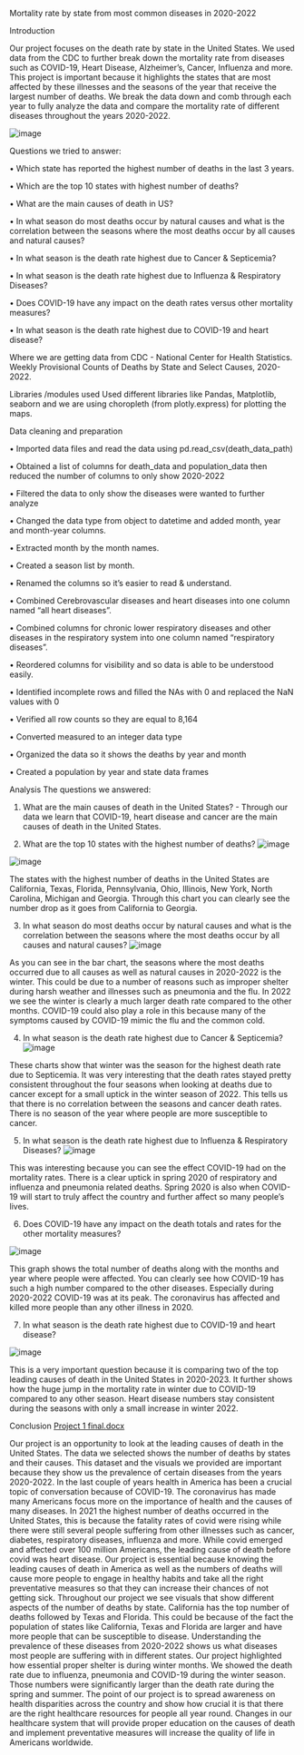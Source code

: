 Mortality rate by state from most common diseases in 2020-2022

Introduction

Our project focuses on the death rate by state in the United States. We used data from the CDC to further break down the mortality rate from diseases such as COVID-19, Heart Disease, Alzheimer’s, Cancer, Influenza and more. This project is important because it highlights the states that are most affected by these illnesses and the seasons of the year that receive the largest number of deaths. We break the data down and comb through each year to fully analyze the data and compare the mortality rate of different diseases throughout the years 2020-2022. 

![image](https://user-images.githubusercontent.com/119899172/219209357-06d0fd82-facb-42f2-a239-6a42d6ff9403.png)

Questions we tried to answer:

•	Which state has reported the highest number of deaths in the last 3 years. 

•	Which are the top 10 states with highest number of deaths?

•	What are the main causes of death in US?

•	In what season do most deaths occur by natural causes and what is the correlation between the seasons where the most deaths occur by all causes and natural causes?

•	In what season is the death rate highest due to Cancer & Septicemia?

•	In what season is the death rate highest due to Influenza & Respiratory Diseases?

•	Does COVID-19 have any impact on the death rates versus other mortality measures?

•	In what season is the death rate highest due to COVID-19 and heart disease?

Where we are getting data from
CDC - National Center for Health Statistics. Weekly Provisional Counts of Deaths by State and Select Causes, 2020-2022. 


Libraries /modules used 
Used different libraries like Pandas, Matplotlib, seaborn and we are using choropleth (from plotly.express) for plotting the maps. 


Data cleaning and preparation

•	Imported data files and read the data using pd.read_csv(death_data_path)

•	Obtained a list of columns for death_data and population_data then reduced the number of columns to only show 2020-2022

•	Filtered the data to only show the diseases were wanted to further analyze

•	Changed the data type from object to datetime and added month, year and month-year columns.

•	Extracted month by the month names.

•	Created a season list by month.

•	Renamed the columns so it’s easier to read & understand. 

•	Combined Cerebrovascular diseases and heart diseases into one column named “all heart diseases”.

•	Combined columns for chronic lower respiratory diseases and other diseases in the respiratory system into one column named “respiratory diseases”.

•	Reordered columns for visibility and so data is able to be understood easily. 

•	Identified incomplete rows and filled the NAs with 0 and replaced the NaN values with 0

•	Verified all row counts so they are equal to 8,164

•	Converted measured to an integer data type

•	Organized the data so it shows the deaths by year and month

•	Created a population by year and state data frames


Analysis 
The questions we answered:
1.	What are the main causes of death in the United States? - Through our data we learn that COVID-19, heart disease and cancer are the main causes of death in the United States.

2.	What are the top 10 states with the highest number of deaths?
![image](https://user-images.githubusercontent.com/119899172/219210538-21d33c4f-cc80-487b-ad8e-06848800c004.png)

![image](https://user-images.githubusercontent.com/119899172/219210630-e9e1a8cb-9598-49ad-b36b-dedc5b84bee9.png)

The states with the highest number of deaths in the United States are California, Texas, Florida, Pennsylvania, Ohio, Illinois, New York, North Carolina, Michigan and Georgia. Through this chart you can clearly see the number drop as it goes from California to Georgia. 


3.	In what season do most deaths occur by natural causes and what is the correlation between the seasons where the most deaths occur by all causes and natural causes?
![image](https://user-images.githubusercontent.com/119899172/219210861-4a34465c-d132-4375-8224-a83652da5cb1.png)

As you can see in the bar chart, the seasons where the most deaths occurred due to all causes as well as natural causes in 2020-2022 is the winter. This could be due to a number of reasons such as improper shelter during harsh weather and illnesses such as pneumonia and the flu. In 2022 we see the winter is clearly a much larger death rate compared to the other months. COVID-19 could also play a role in this because many of the symptoms caused by COVID-19 mimic the flu and the common cold. 

4.	In what season is the death rate highest due to Cancer & Septicemia?
 ![image](https://user-images.githubusercontent.com/119899172/219211152-b6c942c6-66d0-4b93-a439-f3de36f52a8a.png)

These charts show that winter was the season for the highest death rate due to Septicemia. It was very interesting that the death rates stayed pretty consistent throughout the four seasons when looking at deaths due to cancer except for a small uptick in the winter season of 2022. This tells us that there is no correlation between the seasons and cancer death rates. There is no season of the year where people are more susceptible to cancer.


5.	In what season is the death rate highest due to Influenza & Respiratory Diseases?
 ![image](https://user-images.githubusercontent.com/119899172/219211270-eba9a8da-409f-44c0-9662-60f112b290ad.png)

This was interesting because you can see the effect COVID-19 had on the mortality rates. There is a clear uptick in spring 2020 of respiratory and influenza and pneumonia related deaths. Spring 2020 is also when COVID-19 will start to truly affect the country and further affect so many people’s lives. 

6.	Does COVID-19 have any impact on the death totals and rates for the other mortality measures?

 ![image](https://user-images.githubusercontent.com/119899172/219211374-0589ce7c-f03d-491c-a766-9c9a2bc6f096.png)

This graph shows the total number of deaths along with the months and year where people were affected. You can clearly see how COVID-19 has such a high number compared to the other diseases. Especially during 2020-2022 COVID-19 was at its peak. The coronavirus has affected and killed more people than any other illness in 2020. 

7.	In what season is the death rate highest due to COVID-19 and heart disease?

![image](https://user-images.githubusercontent.com/119899172/219211478-27bac466-55c9-4993-8011-2f1f03e71e87.png)

 
This is a very important question because it is comparing two of the top leading causes of death in the United States in 2020-2023. It further shows how the huge jump in the mortality rate in winter due to COVID-19 compared to any other season. Heart disease numbers stay consistent during the seasons with only a small increase in winter 2022. 


Conclusion 
[Project 1 final.docx](https://github.com/MaksAndr/Project-1--Group-4/files/10748948/Project.1.final.docx)

Our project is an opportunity to look at the leading causes of death in the United States. The data we selected shows the number of deaths by states and their causes. This dataset and the visuals we provided are important because they show us the prevalence of certain diseases from the years 2020-2022. In the last couple of years health in America has been a crucial topic of conversation because of COVID-19. The coronavirus has made many Americans focus more on the importance of health and the causes of many diseases. In 2021 the highest number of deaths occurred in the United States, this is because the fatality rates of covid were rising while there were still several people suffering from other illnesses such as cancer, diabetes, respiratory diseases, influenza and more. While covid emerged and affected over 100 million Americans, the leading cause of death before covid was heart disease. Our project is essential because knowing the leading causes of death in America as well as the numbers of deaths will cause more people to engage in healthy habits and take all the right preventative measures so that they can increase their chances of not getting sick. Throughout our project we see visuals that show different aspects of the number of deaths by state. California has the top number of deaths followed by Texas and Florida. This could be because of the fact the population of states like California, Texas and Florida are larger and have more people that can be susceptible to disease. Understanding the prevalence of these diseases from 2020-2022 shows us what diseases most people are suffering with in different states. Our project highlighted how essential proper shelter is during winter months. We showed the death rate due to influenza, pneumonia and COVID-19 during the winter season. Those numbers were significantly larger than the death rate during the spring and summer. The point of our project is to spread awareness on health disparities across the country and show how crucial it is that there are the right healthcare resources for people all year round. Changes in our healthcare system that will provide proper education on the causes of death and implement preventative measures will increase the quality of life in Americans worldwide.

